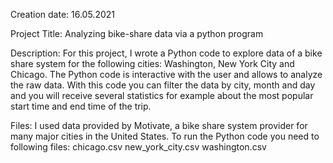 Creation date:
16.05.2021

Project Title:
Analyzing bike-share data via a python program

Description:
For this project, I wrote a Python code to explore data of a bike share system for the following cities: Washington, New York City and Chicago. The Python code is interactive with the user and allows to analyze the raw data.
With this code you can filter the data by city, month and day and you will receive several statistics for example about the most popular start time and end time of the trip.

Files:
I used data provided by Motivate, a bike share system provider for many major cities in the United States.
To run the Python code you need to following files:
chicago.csv
new_york_city.csv
washington.csv
